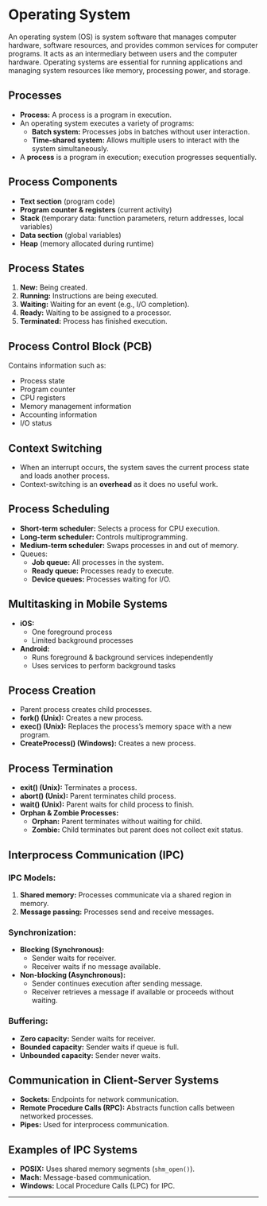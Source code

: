 # Operating System
An operating system (OS) is system software that manages computer hardware, software resources, and provides common services for computer programs. It acts as an intermediary between users and the computer hardware. Operating systems are essential for running applications and managing system resources like memory, processing power, and storage.
## Processes
- **Process:** A process is a program in execution.
- An operating system executes a variety of programs:
  - **Batch system:** Processes jobs in batches without user interaction.
  - **Time-shared system:** Allows multiple users to interact with the system simultaneously.
- A **process** is a program in execution; execution progresses sequentially.

## Process Components
- **Text section** (program code)
- **Program counter & registers** (current activity)
- **Stack** (temporary data: function parameters, return addresses, local variables)
- **Data section** (global variables)
- **Heap** (memory allocated during runtime)

## Process States
1. **New:** Being created.
2. **Running:** Instructions are being executed.
3. **Waiting:** Waiting for an event (e.g., I/O completion).
4. **Ready:** Waiting to be assigned to a processor.
5. **Terminated:** Process has finished execution.

## Process Control Block (PCB)
Contains information such as:
- Process state
- Program counter
- CPU registers
- Memory management information
- Accounting information
- I/O status

## Context Switching
- When an interrupt occurs, the system saves the current process state and loads another process.
- Context-switching is an **overhead** as it does no useful work.

## Process Scheduling
- **Short-term scheduler:** Selects a process for CPU execution.
- **Long-term scheduler:** Controls multiprogramming.
- **Medium-term scheduler:** Swaps processes in and out of memory.
- Queues:
  - **Job queue:** All processes in the system.
  - **Ready queue:** Processes ready to execute.
  - **Device queues:** Processes waiting for I/O.

## Multitasking in Mobile Systems
- **iOS:**
  - One foreground process
  - Limited background processes
- **Android:**
  - Runs foreground & background services independently
  - Uses services to perform background tasks

## Process Creation
- Parent process creates child processes.
- **fork() (Unix):** Creates a new process.
- **exec() (Unix):** Replaces the process’s memory space with a new program.
- **CreateProcess() (Windows):** Creates a new process.

## Process Termination
- **exit() (Unix):** Terminates a process.
- **abort() (Unix):** Parent terminates child process.
- **wait() (Unix):** Parent waits for child process to finish.
- **Orphan & Zombie Processes:**
  - **Orphan:** Parent terminates without waiting for child.
  - **Zombie:** Child terminates but parent does not collect exit status.

## Interprocess Communication (IPC)
### IPC Models:
1. **Shared memory:** Processes communicate via a shared region in memory.
2. **Message passing:** Processes send and receive messages.

### Synchronization:
- **Blocking (Synchronous):**
  - Sender waits for receiver.
  - Receiver waits if no message available.
- **Non-blocking (Asynchronous):**
  - Sender continues execution after sending message.
  - Receiver retrieves a message if available or proceeds without waiting.

### Buffering:
- **Zero capacity:** Sender waits for receiver.
- **Bounded capacity:** Sender waits if queue is full.
- **Unbounded capacity:** Sender never waits.

## Communication in Client-Server Systems
- **Sockets:** Endpoints for network communication.
- **Remote Procedure Calls (RPC):** Abstracts function calls between networked processes.
- **Pipes:** Used for interprocess communication.

## Examples of IPC Systems
- **POSIX:** Uses shared memory segments (`shm_open()`).
- **Mach:** Message-based communication.
- **Windows:** Local Procedure Calls (LPC) for IPC.

---
